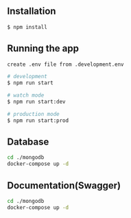 ## Installation

```bash
$ npm install
```

## Running the app
```bash
create .env file from .development.env

# development
$ npm run start

# watch mode
$ npm run start:dev

# production mode
$ npm run start:prod
```

## Database

```bash
cd ./mongodb
docker-compose up -d
```

## Documentation(Swagger)

```bash
cd ./mongodb
docker-compose up -d
```
